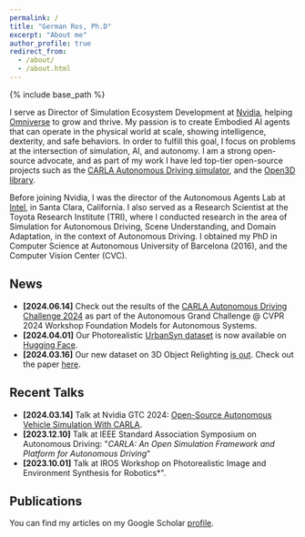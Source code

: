 ```yaml
---
permalink: /
title: "German Ros, Ph.D"
excerpt: "About me"
author_profile: true
redirect_from:
  - /about/
  - /about.html
---
```

{% include base_path %}

I serve as Director of Simulation Ecosystem Development at [Nvidia](www.nvidia.com), helping [Omniverse](https://www.nvidia.com/en-us/omniverse/) to grow and thrive. 
My passion is to create Embodied AI agents that can operate in the physical world at scale, showing intelligence, dexterity, and safe behaviors. In order to fulfill this goal, I focus on problems at the intersection of simulation, AI, and autonomy. I am a strong open-source advocate, and as part of my work I have led top-tier
open-source projects such as the [CARLA Autonomous Driving simulator](https://github.com/carla-simulator/carla), and the [Open3D library](https://github.com/isl-org/Open3D).

Before joining Nvidia, I was the director of the Autonomous Agents Lab at [Intel](https://www.intel.com/), in Santa Clara, California. I also served as a Research Scientist at the Toyota Research Institute (TRI), where I conducted research in the area of Simulation for Autonomous Driving, Scene Understanding, and Domain Adaptation, in the context of Autonomous Driving. I obtained my PhD in Computer Science at Autonomous University of Barcelona (2016), and the Computer Vision Center (CVC).

News
------

* **[2024.06.14]** Check out the results of the [CARLA Autonomous Driving Challenge 2024](https://opendrivelab.com/challenge2024/#carla) as part of the Autonomous Grand Challenge @ CVPR 2024 Workshop 
Foundation Models for Autonomous Systems.
* **[2024.04.01]** Our Photorealistic [UrbanSyn dataset](https://www.urbansyn.org/) is now available on [Hugging Face](https://huggingface.co/datasets/UrbanSyn/UrbanSyn).
* **[2024.03.16]** Our new dataset on 3D Object Relighting [is out](https://github.com/isl-org/objects-with-lighting). Check out the paper [here](https://arxiv.org/abs/2401.09126).


Recent Talks
------
* **[2024.03.14]** Talk at Nvidia GTC 2024: [Open-Source Autonomous Vehicle Simulation With CARLA](https://images.nvidia.com/nvimages/gtc/pdf/GTC24_March_Automotive_Brochure.pdf). 
* **[2023.12.10]** Talk at IEEE Standard Association Symposium on Autonomous Driving: "*CARLA: An Open Simulation Framework and Platform for Autonomous Driving*"
* **[2023.10.01]** Talk at IROS Workshop on Photorealistic Image and Environment Synthesis for Robotics*".


Publications
------

You can find my articles on my Google Scholar [profile](https://scholar.google.com/citations?user=uDFb6OcAAAAJ).
